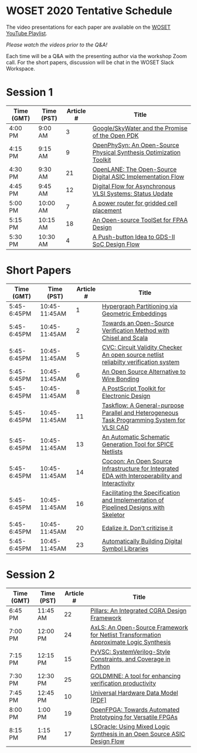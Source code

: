 # WOSET 2020 Tentative Schedule

The video presentations for each paper are available on the [WOSET YouTube Playlist](https://www.youtube.com/playlist?list=PLItVYhgea-kEV15gg-D_rm7VG8bg20_XV).  

*Please watch the videos prior to the Q&A!*

Each time will be a Q&A with the presenting author via the workshop Zoom call. 
For the short papers, discussion will be chat in the WOSET Slack Workspace.

# Session 1

Time (GMT) | Time (PST) | Article # | Title
--- | ---  | --- | --- 
4:00 PM | 9:00 AM | 3 | [Google/SkyWater and the Promise of the Open PDK](https://woset-workshop.github.io/WOSET2020.html#article-3)
4:15 PM | 9:15 AM | 9 | [OpenPhySyn: An Open-Source Physical Synthesis Optimization Toolkit](https://woset-workshop.github.io/WOSET2020.html#article-9)
4:30 PM | 9:30 AM | 21 | [OpenLANE: The Open-Source Digital ASIC Implementation Flow](https://woset-workshop.github.io/WOSET2020.html#article-21)
4:45 PM | 9:45 AM | 12 | [Digital Flow for Asynchronous VLSI Systems: Status Update](https://woset-workshop.github.io/WOSET2020.html#article-12)
5:00 PM | 10:00 AM | 7 | [A power router for gridded cell placement](https://woset-workshop.github.io/WOSET2020.html#article-7)
5:15 PM | 10:15 AM | 18 | [An Open-source ToolSet for FPAA Design](https://woset-workshop.github.io/WOSET2020.html#article-18)
5:30 PM | 10:30 AM | 4 |  [A Push-button Idea to GDS-II SoC Design Flow](https://woset-workshop.github.io/WOSET2020.html#article-4)

 
# Short Papers

Time (GMT) | Time (PST) | Article # | Title
--- | ---  | --- | --- 
5:45-6:45PM | 10:45-11:45AM | 1 | [Hypergraph Partitioning via Geometric Embeddings](https://woset-workshop.github.io/WOSET2020.html#article-1)
5:45-6:45PM | 10:45-11:45AM | 2 | [Towards an Open-Source Verification Method with Chisel and Scala](https://woset-workshop.github.io/WOSET2020.html#article-2)
5:45-6:45PM | 10:45-11:45AM | 5 | [CVC: Circuit Validity Checker An open source netlist reliabilty verification system](https://woset-workshop.github.io/WOSET2020.html#article-5)
5:45-6:45PM | 10:45-11:45AM | 6 | [An Open Source Alternative to Wire Bonding](https://woset-workshop.github.io/WOSET2020.html#article-6)
5:45-6:45PM | 10:45-11:45AM | 8 | [A PostScript Toolkit for Electronic Design](https://woset-workshop.github.io/WOSET2020.html#article-8)
5:45-6:45PM | 10:45-11:45AM | 11 | [Taskflow: A General-purpose Parallel and Heterogeneous Task Programming System for VLSI CAD](https://woset-workshop.github.io/WOSET2020.html#article-11)
5:45-6:45PM | 10:45-11:45AM | 13 | [An Automatic Schematic Generation Tool for SPICE Netlists](https://woset-workshop.github.io/WOSET2020.html#article-13)
5:45-6:45PM | 10:45-11:45AM | 14 | [Cocoon: An Open Source Infrastructure for Integrated EDA with Interoperability and Interactivity](https://woset-workshop.github.io/WOSET2020.html#article-14)
5:45-6:45PM | 10:45-11:45AM | 16 | [Facilitating the Specification and Implementation of Pipelined Designs with Skeletor](https://woset-workshop.github.io/WOSET2020.html#article-16)
5:45-6:45PM | 10:45-11:45AM | 20 | [Edalize it. Don't critizise it](https://woset-workshop.github.io/WOSET2020.html#article-20)
5:45-6:45PM | 10:45-11:45AM | 23 | [Automatically Building Digital Symbol Libraries](https://woset-workshop.github.io/WOSET2020.html#article-23)

# Session 2

Time (GMT) | Time (PST) | Article # | Title
--- | ---  | --- | --- 
6:45 PM | 11:45 AM | 22 | [Pillars: An Integrated CGRA Design Framework](https://woset-workshop.github.io/WOSET2020.html#article-22)
7:00 PM | 12:00 PM | 24 | [AxLS: An Open-Source Framework for Netlist Transformation Approximate Logic Synthesis](https://woset-workshop.github.io/WOSET2020.html#article-24)
7:15 PM | 12:15 PM | 15 | [PyVSC: SystemVerilog-Style Constraints, and Coverage in Python](https://woset-workshop.github.io/WOSET2020.html#article-15)
7:30 PM | 12:30 PM | 25 | [GOLDMINE: A tool for enhancing verification productivity](https://woset-workshop.github.io/WOSET2020.html#article-25)
7:45 PM | 12:45 PM | 10 | [Universal Hardware Data Model [PDF]](https://woset-workshop.github.io/WOSET2020.html#article-10)
8:00 PM | 1:00 PM | 19 | [OpenFPGA: Towards Automated Prototyping for Versatile FPGAs](https://woset-workshop.github.io/WOSET2020.html#article-19)
8:15 PM | 1:15 PM | 17 | [LSOracle: Using Mixed Logic Synthesis in an Open Source ASIC Design Flow](https://woset-workshop.github.io/WOSET2020.html#article-17)

